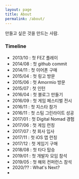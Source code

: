 ```yaml
---
layout: page
title: About
permalink: /about/
---
```


만들고 싶은 것을 만드는 사람.

### Timeline

- 2013/10 : 첫 FEZ 플레이
- 2014/08 : 첫 github commit
- 2014/11 : 첫 이어폰 구매
- 2015/04 : 첫 링고 방문
- 2015/06 : 첫 Amormio 방문
- 2015/07 : 첫 인턴
- 2016/04 : 첫 블로그 만들기
- 2016/09 : 첫 게임 페스티벌 전시
- 2016/11 : 첫 지스타 참가
- 2016/11 : 첫 스팀 그린라이트 성공
- 2017/01 : 첫 Digital Nomad 경험
- 2017/06 : 첫 게임 런칭
- 2017/07 : 첫 회사 입사
- 2017/11 : 첫 iOS 앱 런칭
- 2017/12 : 첫 게임기 구매
- 2018/08 : 첫 타다 탑승
- 2019/01 : 첫 개발자 모임 참석
- 2019/05 : 첫 해외 컨퍼런스 참석
- 2020/?? : What's Next?
- 
